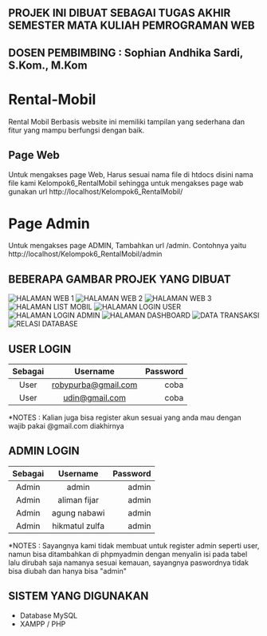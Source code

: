 ## PROJEK INI DIBUAT SEBAGAI TUGAS AKHIR SEMESTER MATA KULIAH PEMROGRAMAN WEB

## DOSEN PEMBIMBING : Sophian Andhika Sardi, S.Kom., M.Kom

# Rental-Mobil
Rental Mobil Berbasis website ini memiliki tampilan yang sederhana dan fitur yang mampu berfungsi dengan baik.
## Page Web
Untuk mengakses page Web, Harus sesuai nama file di htdocs disini nama file kami Kelompok6_RentalMobil sehingga
untuk mengakses page wab gunakan url http://localhost/Kelompok6_RentalMobil/
# Page Admin
Untuk mengakses page ADMIN, Tambahkan url /admin. Contohnya yaitu  http://localhost/Kelompok6_RentalMobil/admin

## BEBERAPA GAMBAR PROJEK YANG DIBUAT

![HALAMAN WEB 1](https://github.com/AlimanFijarBuana/Tugas-Akhir-Pemrograman-Web-Kelompok6/assets/154599892/f1d79f03-a2ee-46f4-ab28-bf2cf88b62a5)
![HALAMAN WEB 2](https://github.com/AlimanFijarBuana/Tugas-Akhir-Pemrograman-Web-Kelompok6/assets/154599892/858930b0-6e8e-4539-be6e-c11c7c60ec0b)
![HALAMAN WEB 3](https://github.com/AlimanFijarBuana/Tugas-Akhir-Pemrograman-Web-Kelompok6/assets/154599892/f11b2be4-c350-4c65-ab6f-71009a6e50ba)
![HALAMAN LIST MOBIL](https://github.com/AlimanFijarBuana/Tugas-Akhir-Pemrograman-Web-Kelompok6/assets/154599892/7ee25307-ef9e-42c0-9703-15a10f4f6175)
![HALAMAN LOGIN USER](https://github.com/AlimanFijarBuana/Tugas-Akhir-Pemrograman-Web-Kelompok6/assets/154599892/c48263eb-57f7-4e6d-bc61-1977cb81a06a)
![HALAMAN LOGIN ADMIN](https://github.com/AlimanFijarBuana/Tugas-Akhir-Pemrograman-Web-Kelompok6/assets/154599892/deace84a-3eef-4cb5-95f6-ab6e67468cb9)
![HALAMAN DASHBOARD](https://github.com/AlimanFijarBuana/Tugas-Akhir-Pemrograman-Web-Kelompok6/assets/154599892/888ac4d5-304a-4808-bdf2-6bd2a6bb0e65)
![DATA TRANSAKSI](https://github.com/AlimanFijarBuana/Tugas-Akhir-Pemrograman-Web-Kelompok6/assets/154599892/3f33c312-90e1-408e-911f-ce6fee0b9ff7)
![RELASI DATABASE](https://github.com/AlimanFijarBuana/Tugas-Akhir-Pemrograman-Web-Kelompok6/assets/154599892/d6763d0c-ae7d-44d2-9b6c-ac042afcaabe)


## USER LOGIN
|   Sebagai   |     Username         | Password |
|:-----------:|:--------------------:|---------:|
|     User    |  robypurba@gmail.com |   coba   |
|     User    |  udin@gmail.com      |   coba   |
*NOTES : Kalian juga bisa register akun sesuai yang anda mau dengan wajib pakai @gmail.com diakhirnya


## ADMIN LOGIN
|   Sebagai    |     Username        | Password |
|:------------:|:-------------------:|---------:|
|    Admin     |    admin            |  admin    |
|    Admin     |    aliman fijar     |  admin    |
|    Admin     |    agung nabawi     |  admin    |
|    Admin     |    hikmatul zulfa   |  admin    |
*NOTES : Sayangnya kami tidak membuat untuk register admin seperti user, namun bisa ditambahkan di phpmyadmin dengan menyalin isi pada tabel lalu dirubah saja namanya sesuai kemauan, sayangnya paswordnya tidak bisa diubah dan hanya bisa "admin"



## SISTEM YANG DIGUNAKAN
- Database MySQL
- XAMPP / PHP 
